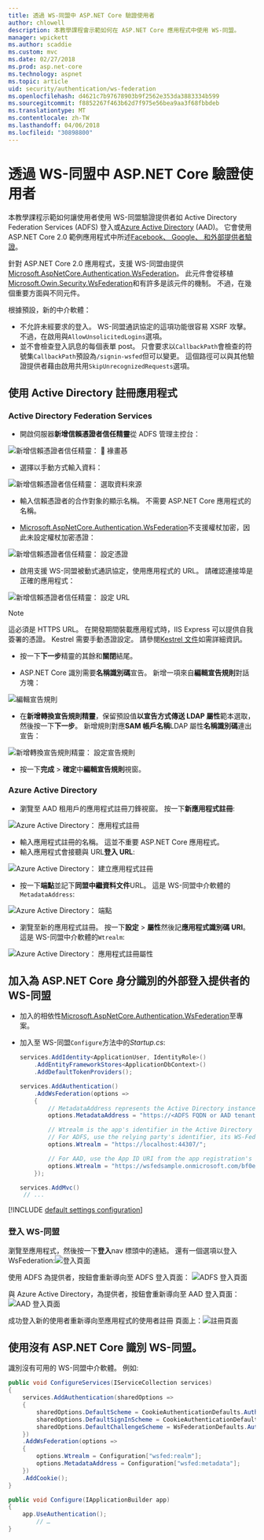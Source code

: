 ```yaml
---
title: 透過 WS-同盟中 ASP.NET Core 驗證使用者
author: chlowell
description: 本教學課程會示範如何在 ASP.NET Core 應用程式中使用 WS-同盟。
manager: wpickett
ms.author: scaddie
ms.custom: mvc
ms.date: 02/27/2018
ms.prod: asp.net-core
ms.technology: aspnet
ms.topic: article
uid: security/authentication/ws-federation
ms.openlocfilehash: d4621c7b97678903b9f2562e353da3883334b599
ms.sourcegitcommit: f8852267f463b62d7f975e56bea9aa3f68fbbdeb
ms.translationtype: MT
ms.contentlocale: zh-TW
ms.lasthandoff: 04/06/2018
ms.locfileid: "30898800"
---
```

# <a name="authenticate-users-with-ws-federation-in-aspnet-core"></a>透過 WS-同盟中 ASP.NET Core 驗證使用者

本教學課程示範如何讓使用者使用 WS-同盟驗證提供者如 Active Directory Federation Services (ADFS) 登入或[Azure Active Directory](/azure/active-directory/) (AAD)。 它會使用 ASP.NET Core 2.0 範例應用程式中所述[Facebook、 Google、 和外部提供者驗證](xref:security/authentication/social/index)。

針對 ASP.NET Core 2.0 應用程式，支援 WS-同盟由提供[Microsoft.AspNetCore.Authentication.WsFederation](https://www.nuget.org/packages/Microsoft.AspNetCore.Authentication.WsFederation)。 此元件會從移植[Microsoft.Owin.Security.WsFederation](https://www.nuget.org/packages/Microsoft.Owin.Security.WsFederation)和有許多是該元件的機制。 不過，在幾個重要方面與不同元件。

根據預設，新的中介軟體：

* 不允許未經要求的登入。 WS-同盟通訊協定的這項功能很容易 XSRF 攻擊。 不過，在啟用與`AllowUnsolicitedLogins`選項。
* 並不會檢查登入訊息的每個表單 post。 只會要求以`CallbackPath`會檢查的符號集`CallbackPath`預設為`/signin-wsfed`但可以變更。 這個路徑可以與其他驗證提供者藉由啟用共用`SkipUnrecognizedRequests`選項。

## <a name="register-the-app-with-active-directory"></a>使用 Active Directory 註冊應用程式

### <a name="active-directory-federation-services"></a>Active Directory Federation Services

* 開啟伺服器**新增信賴憑證者信任精靈**從 ADFS 管理主控台：

![新增信賴憑證者信任精靈：  褖畫惎](ws-federation/_static/AdfsAddTrust.png)

* 選擇以手動方式輸入資料：

![新增信賴憑證者信任精靈： 選取資料來源](ws-federation/_static/AdfsSelectDataSource.png)

* 輸入信賴憑證者的合作對象的顯示名稱。 不需要 ASP.NET Core 應用程式的名稱。

* [Microsoft.AspNetCore.Authentication.WsFederation](https://www.nuget.org/packages/Microsoft.AspNetCore.Authentication.WsFederation)不支援權杖加密，因此未設定權杖加密憑證：

![新增信賴憑證者信任精靈： 設定憑證](ws-federation/_static/AdfsConfigureCert.png)

* 啟用支援 WS-同盟被動式通訊協定，使用應用程式的 URL。 請確認連接埠是正確的應用程式：

![新增信賴憑證者信任精靈： 設定 URL](ws-federation/_static/AdfsConfigureUrl.png)

> [!NOTE]
> 這必須是 HTTPS URL。 在開發期間裝載應用程式時，IIS Express 可以提供自我簽署的憑證。 Kestrel 需要手動憑證設定。 請參閱[Kestrel 文件](xref:fundamentals/servers/kestrel)如需詳細資訊。

* 按一下**下一步**精靈的其餘和**關閉**結尾。

* ASP.NET Core 識別需要**名稱識別碼**宣告。 新增一項來自**編輯宣告規則**對話方塊：

![編輯宣告規則](ws-federation/_static/EditClaimRules.png)

* 在**新增轉換宣告規則精靈**，保留預設值**以宣告方式傳送 LDAP 屬性**範本選取，然後按一下**下一步**。 新增規則對應**SAM 帳戶名稱**LDAP 屬性**名稱識別碼**連出宣告：

![新增轉換宣告規則精靈： 設定宣告規則](ws-federation/_static/AddTransformClaimRule.png)

* 按一下**完成** > **確定**中**編輯宣告規則**視窗。

### <a name="azure-active-directory"></a>Azure Active Directory

* 瀏覽至 AAD 租用戶的應用程式註冊刀鋒視窗。 按一下**新應用程式註冊**:

![Azure Active Directory： 應用程式註冊](ws-federation/_static/AadNewAppRegistration.png)

* 輸入應用程式註冊的名稱。 這並不重要 ASP.NET Core 應用程式。
* 輸入應用程式會接聽與 URL**登入 URL**:

![Azure Active Directory： 建立應用程式註冊](ws-federation/_static/AadCreateAppRegistration.png)

* 按一下**端點**並記下**同盟中繼資料文件**URL。 這是 WS-同盟中介軟體的`MetadataAddress`:

![Azure Active Directory： 端點](ws-federation/_static/AadFederationMetadataDocument.png)

* 瀏覽至新的應用程式註冊。 按一下**設定** > **屬性**然後記**應用程式識別碼 URI**。 這是 WS-同盟中介軟體的`Wtrealm`:

![Azure Active Directory： 應用程式註冊屬性](ws-federation/_static/AadAppIdUri.png)

## <a name="add-ws-federation-as-an-external-login-provider-for-aspnet-core-identity"></a>加入為 ASP.NET Core 身分識別的外部登入提供者的 WS-同盟

* 加入的相依性[Microsoft.AspNetCore.Authentication.WsFederation](https://www.nuget.org/packages/Microsoft.AspNetCore.Authentication.WsFederation)至專案。
* 加入至 WS-同盟`Configure`方法中的*Startup.cs*:

    ```csharp
    services.AddIdentity<ApplicationUser, IdentityRole>()
        .AddEntityFrameworkStores<ApplicationDbContext>()
        .AddDefaultTokenProviders();

    services.AddAuthentication()
        .AddWsFederation(options =>
        {
            // MetadataAddress represents the Active Directory instance used to authenticate users.
            options.MetadataAddress = "https://<ADFS FQDN or AAD tenant>/FederationMetadata/2007-06/FederationMetadata.xml";

            // Wtrealm is the app's identifier in the Active Directory instance.
            // For ADFS, use the relying party's identifier, its WS-Federation Passive protocol URL:
            options.Wtrealm = "https://localhost:44307/";

            // For AAD, use the App ID URI from the app registration's Properties blade:
            options.Wtrealm = "https://wsfedsample.onmicrosoft.com/bf0e7e6d-056e-4e37-b9a6-2c36797b9f01";
        });

    services.AddMvc()
     // ...
    ```

[!INCLUDE [default settings configuration](social/includes/default-settings.md)]

### <a name="log-in-with-ws-federation"></a>登入 WS-同盟

瀏覽至應用程式，然後按一下**登入**nav 標頭中的連結。 還有一個選項以登入 WsFederation:![登入頁面](ws-federation/_static/WsFederationButton.png)

使用 ADFS 為提供者，按鈕會重新導向至 ADFS 登入頁面： ![ADFS 登入頁面](ws-federation/_static/AdfsLoginPage.png)

與 Azure Active Directory，為提供者，按鈕會重新導向至 AAD 登入頁面： ![AAD 登入頁面](ws-federation/_static/AadSignIn.png)

成功登入新的使用者重新導向至應用程式的使用者註冊 頁面上：![註冊頁面](ws-federation/_static/Register.png)

## <a name="use-ws-federation-without-aspnet-core-identity"></a>使用沒有 ASP.NET Core 識別 WS-同盟。

識別沒有可用的 WS-同盟中介軟體。 例如: 

```csharp
public void ConfigureServices(IServiceCollection services)
{
    services.AddAuthentication(sharedOptions =>
    {
        sharedOptions.DefaultScheme = CookieAuthenticationDefaults.AuthenticationScheme;
        sharedOptions.DefaultSignInScheme = CookieAuthenticationDefaults.AuthenticationScheme;
        sharedOptions.DefaultChallengeScheme = WsFederationDefaults.AuthenticationScheme;
    })
    .AddWsFederation(options =>
    {
        options.Wtrealm = Configuration["wsfed:realm"];
        options.MetadataAddress = Configuration["wsfed:metadata"];
    })
    .AddCookie();
}

public void Configure(IApplicationBuilder app)
{
    app.UseAuthentication();
        // …
}
```
